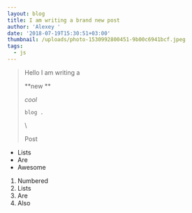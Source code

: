 ```yaml
---
layout: blog
title: I am writing a brand new post
author: 'Alexey '
date: '2018-07-19T15:30:51+03:00'
thumbnail: /uploads/photo-1530992800451-9b00c6941bcf.jpeg
tags:
  - js
---
```

> Hello I am writing a 
>
> **new **
>
> _cool_
>
>  
>
> `blog . `
>
>  
>
> \
>
>
> Post

* Lists
* Are
* Awesome



1. Numbered 
2. Lists
3. Are 
4. Also
